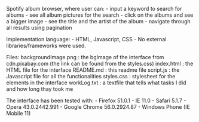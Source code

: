 Spotify album browser, where user can:
    - input a keyword to search for albums
    - see all album pictures for the search
    - click on the albums and see a bigger image
    - see the title and the artist of the album
    - navigate through all results using pagination

Implementation language:
    - HTML, Javascript, CSS
    - No external libraries/frameworks were used.
    
Files:
    backgroundImage.png : the bgImage of the interface from cdn.pixabay.com (the link can be found from the styles.css)
    index.html : the HTML file for the interface
    README.md : this readme file
    script.js : the Javascript file for all the functionalities
    styles.css : stylesheet for the elements in the interface
    workLog.txt : a textfile that tells what tasks I did and how long thay took me
    
The interface has been tested with:
    - Firefox 51.0.1
    - IE 11.0
    - Safari 5.1.7
    - Opera 43.0.2442.991
    - Google Chrome 56.0.2924.87
    - Windows Phone (IE Mobile 11)